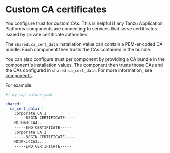 # Custom CA certificates

You configure trust for custom CAs. This is helpful if any Tanzu Application Platforms components
are connecting to services that serve certificates issued by private certificate authorities.

The `shared.ca_cert_data` installation value can contain a PEM-encoded CA bundle. Each component
then trusts the CAs contained in the bundle.

You can also configure trust per component by providing a CA bundle in the component's installation
values. The component then trusts those CAs and the CAs configured in `shared.ca_cert_data`.
For more information, see [components](../../components.hbs.md).

For example:

```yaml
#! my-tap-values.yaml

shared:
  ca_cert_data: |
    Corporate CA 1
    -----BEGIN CERTIFICATE-----
    MIIFmDCCA4....
    -----END CERTIFICATE-----
    Corporate CA 2
    -----BEGIN CERTIFICATE-----
    MIIFkzCCA3....
    -----END CERTIFICATE-----

```
